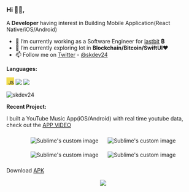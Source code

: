### Hi 👋🏼,
A **Developer** having interest in Building Mobile Application(React Native/iOS/Android)
- 🔭 I’m currently working as a Software Engineer for [lastbit](https://lastbit.io/about/) **₿**
- 🌱 I’m currently exploring lot in **Blockchain/Bitcoin/SwiftUI❤️**
- 📫 Follow me on [Twitter](https://twitter.com/Kdev24S) - [@skdev24](https://twitter.com/Kdev24S)

**Languages:**  

<code><img height="20" src="https://raw.githubusercontent.com/github/explore/80688e429a7d4ef2fca1e82350fe8e3517d3494d/topics/javascript/javascript.png"></code>
<code><img height="20" src="https://reactnative.dev/img/header_logo.svg"></code>
<code><img height="20" src="https://developer.apple.com/assets/elements/icons/swift/swift-64x64_2x.png"></code>
<p><img src="https://github-readme-stats.vercel.app/api/top-langs?username=skdev24&show_icons=true&locale=en&theme=midnight-purple" alt="skdev24" /></p>


**Recent Project:**  

I built a YouTube Music App(iOS/Android) with real time youtube data, check out the [APP VIDEO](https://www.youtube.com/watch?v=r7eYicwbwLQ)

<p align="center">
  <img src="https://user-images.githubusercontent.com/16745006/94339702-79a57100-0019-11eb-8381-847de6d62ee5.PNG" alt="Sublime's custom image" height="320" style="padding: 10px;" loading="lazy"/>
  <img src="https://user-images.githubusercontent.com/16745006/98437538-f6dbff80-2108-11eb-856f-0eac8ac11751.PNG" alt="Sublime's custom image" height="320" style="padding: 10px;" loading="lazy"/>
  <img src="https://user-images.githubusercontent.com/16745006/98437537-f5aad280-2108-11eb-9bea-abf6fdaf28ad.PNG" alt="Sublime's custom image" height="320" style="padding: 10px;" loading="lazy"/>
  <img src="https://user-images.githubusercontent.com/16745006/98437533-ee83c480-2108-11eb-99f6-7a8110b3eed1.PNG" alt="Sublime's custom image" height="320" style="padding: 10px;" loading="lazy"/>
</p>

Download [APK](https://drive.google.com/file/d/11n0A21xNPVTTwj_RhqVAB3yDU1ZUA5ov/view?usp=sharing)


<p align="center">
  <img align='center' src="https://visitor-badge.laobi.icu/badge?page_id=skdev24.visitor-badge">
</p>
